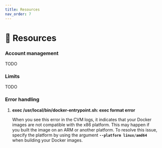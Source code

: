 ```yaml
---
title: Resources
nav_order: 7
---
```


# 🪫 Resources

### Account management

TODO

### Limits

TODO

### Error handling

1. **exec /usr/local/bin/docker-entrypoint.sh: exec format error**
    
    When you see this error in the CVM logs, it indicates that your Docker images are not compatible with the x86 platform. This may happen if you built the image on an ARM or another platform. To resolve this issue, specify the platform by using the argument **`--platform linux/amd64`** when building your Docker images.
